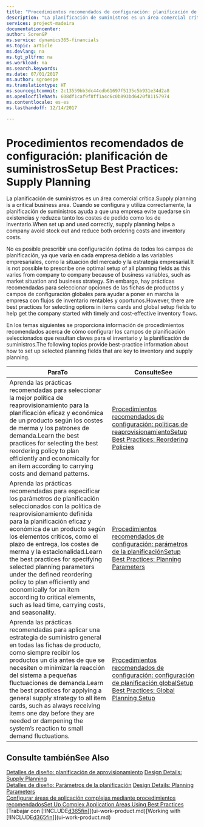 ```yaml
---
title: "Procedimientos recomendados de configuración: planificación de aprovisionamiento | Documentos de Microsoft"
description: "La planificación de suministros es un área comercial crítica. Cuando se configura y utiliza correctamente, la planificación de suministros ayuda a que una empresa evite quedarse sin existencias y reduzca tanto los costes de pedido como los de inventario."
services: project-madeira
documentationcenter: 
author: SorenGP
ms.service: dynamics365-financials
ms.topic: article
ms.devlang: na
ms.tgt_pltfrm: na
ms.workload: na
ms.search.keywords: 
ms.date: 07/01/2017
ms.author: sgroespe
ms.translationtype: HT
ms.sourcegitcommit: 2c13559bb3dc44cdb61697f5135c5b931e34d2a8
ms.openlocfilehash: 608df1caf9f8ff1a4c6c0b893bd6420f81157974
ms.contentlocale: es-es
ms.lasthandoff: 12/14/2017

---
```

# <a name="setup-best-practices-supply-planning"></a><span data-ttu-id="bedbd-104">Procedimientos recomendados de configuración: planificación de suministros</span><span class="sxs-lookup"><span data-stu-id="bedbd-104">Setup Best Practices: Supply Planning</span></span>
<span data-ttu-id="bedbd-105">La planificación de suministros es un área comercial crítica.</span><span class="sxs-lookup"><span data-stu-id="bedbd-105">Supply planning is a critical business area.</span></span> <span data-ttu-id="bedbd-106">Cuando se configura y utiliza correctamente, la planificación de suministros ayuda a que una empresa evite quedarse sin existencias y reduzca tanto los costes de pedido como los de inventario.</span><span class="sxs-lookup"><span data-stu-id="bedbd-106">When set up and used correctly, supply planning helps a company avoid stock out and reduce both ordering costs and inventory costs.</span></span>  

 <span data-ttu-id="bedbd-107">No es posible prescribir una configuración óptima de todos los campos de planificación, ya que varía en cada empresa debido a las variables empresariales, como la situación del mercado y la estrategia empresarial.</span><span class="sxs-lookup"><span data-stu-id="bedbd-107">It is not possible to prescribe one optimal setup of all planning fields as this varies from company to company because of business variables, such as market situation and business strategy.</span></span> <span data-ttu-id="bedbd-108">Sin embargo, hay prácticas recomendadas para seleccionar opciones de las fichas de productos y campos de configuración globales para ayudar a poner en marcha la empresa con flujos de inventario rentables y oportunos.</span><span class="sxs-lookup"><span data-stu-id="bedbd-108">However, there are best practices for selecting options in items cards and global setup fields to help get the company started with timely and cost-effective inventory flows.</span></span>  

 <span data-ttu-id="bedbd-109">En los temas siguientes se proporciona información de procedimientos recomendados acerca de cómo configurar los campos de planificación seleccionados que resultan claves para el inventario y la planificación de suministros.</span><span class="sxs-lookup"><span data-stu-id="bedbd-109">The following topics provide best-practice information about how to set up selected planning fields that are key to inventory and supply planning.</span></span>  

|<span data-ttu-id="bedbd-110">**Para**</span><span class="sxs-lookup"><span data-stu-id="bedbd-110">**To**</span></span>|<span data-ttu-id="bedbd-111">**Consulte**</span><span class="sxs-lookup"><span data-stu-id="bedbd-111">**See**</span></span>|  
|------------|-------------|  
|<span data-ttu-id="bedbd-112">Aprenda las prácticas recomendadas para seleccionar la mejor política de reaprovisionamiento para la planificación eficaz y económica de un producto según los costes de merma y los patrones de demanda.</span><span class="sxs-lookup"><span data-stu-id="bedbd-112">Learn the best practices for selecting the best reordering policy to plan efficiently and economically for an item according to carrying costs and demand patterns.</span></span>|[<span data-ttu-id="bedbd-113">Procedimientos recomendados de configuración: políticas de reaprovisionamiento</span><span class="sxs-lookup"><span data-stu-id="bedbd-113">Setup Best Practices: Reordering Policies</span></span>](setup-best-practices-reordering-policies.md)|  
|<span data-ttu-id="bedbd-114">Aprenda las prácticas recomendadas para especificar los parámetros de planificación seleccionados con la política de reaprovisionamiento definida para la planificación eficaz y económica de un producto según los elementos críticos, como el plazo de entrega, los costes de merma y la estacionalidad.</span><span class="sxs-lookup"><span data-stu-id="bedbd-114">Learn the best practices for specifying selected planning parameters under the defined reordering policy to plan efficiently and economically for an item according to critical elements, such as lead time, carrying costs, and seasonality.</span></span>|[<span data-ttu-id="bedbd-115">Procedimientos recomendados de configuración: parámetros de la planificación</span><span class="sxs-lookup"><span data-stu-id="bedbd-115">Setup Best Practices: Planning Parameters</span></span>](setup-best-practices-planning-parameters.md)|  
|<span data-ttu-id="bedbd-116">Aprenda las prácticas recomendadas para aplicar una estrategia de suministro general en todas las fichas de producto, como siempre recibir los productos un día antes de que se necesiten o minimizar la reacción del sistema a pequeñas fluctuaciones de demanda.</span><span class="sxs-lookup"><span data-stu-id="bedbd-116">Learn the best practices for applying a general supply strategy to all item cards, such as always receiving items one day before they are needed or dampening the system’s reaction to small demand fluctuations.</span></span>|[<span data-ttu-id="bedbd-117">Procedimientos recomendados de configuración: configuración de planificación global</span><span class="sxs-lookup"><span data-stu-id="bedbd-117">Setup Best Practices: Global Planning Setup</span></span>](setup-best-practices-global-planning-setup.md)|  

## <a name="see-also"></a><span data-ttu-id="bedbd-118">Consulte también</span><span class="sxs-lookup"><span data-stu-id="bedbd-118">See Also</span></span>  
 <span data-ttu-id="bedbd-119">[Detalles de diseño: planificación de aprovisionamiento](design-details-supply-planning.md) </span><span class="sxs-lookup"><span data-stu-id="bedbd-119">[Design Details: Supply Planning](design-details-supply-planning.md) </span></span>  
 <span data-ttu-id="bedbd-120">[Detalles de diseño: Parámetros de la planificación](design-details-planning-parameters.md) </span><span class="sxs-lookup"><span data-stu-id="bedbd-120">[Design Details: Planning Parameters](design-details-planning-parameters.md) </span></span>  
 [<span data-ttu-id="bedbd-121">Configurar áreas de aplicación complejas mediante procedimientos recomendados</span><span class="sxs-lookup"><span data-stu-id="bedbd-121">Set Up Complex Application Areas Using Best Practices</span></span>](set-up-complex-application-areas-using-best-practices.md)  
 <span data-ttu-id="bedbd-122">[Trabajar con [!INCLUDE[d365fin](includes/d365fin_md.md)]](ui-work-product.md)</span><span class="sxs-lookup"><span data-stu-id="bedbd-122">[Working with [!INCLUDE[d365fin](includes/d365fin_md.md)]](ui-work-product.md)</span></span>

